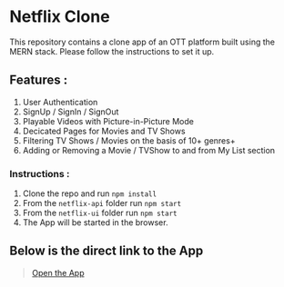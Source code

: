 # Netflix Clone
This repository contains a clone app of an OTT platform built using the MERN stack. Please follow the instructions to set it up.

## **Features :**

1. User Authentication
2. SignUp / SignIn / SignOut
3. Playable Videos with Picture-in-Picture Mode
4. Decicated Pages for Movies and TV Shows
5. Filtering TV Shows / Movies on the basis of 10+ genres+
6. Adding or Removing a Movie / TVShow to and from My List section

### Instructions :
1. Clone the repo and run `npm install`
2. From the `netflix-api` folder run `npm start`
3. From the `netflix-ui` folder run `npm start`
4. The App will be started in the browser.

## Below is the direct link to the App
> [Open the App](https://www.netflixfront.onrender.com/)

